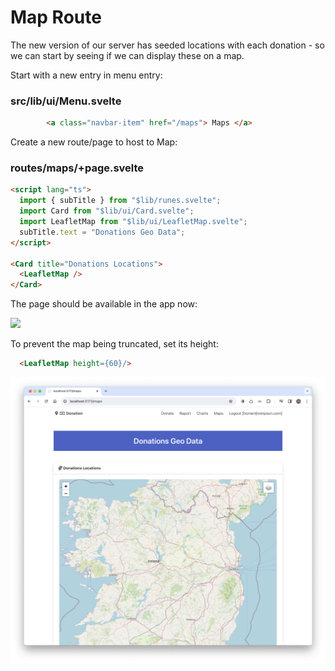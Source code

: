 # Map Route

The new version of our server has seeded locations with each donation - so we can start by seeing if we can display these on a map.

Start with a new entry in menu entry:

### src/lib/ui/Menu.svelte

~~~html
        <a class="navbar-item" href="/maps"> Maps </a>
~~~

Create a new route/page to host to Map:

### routes/maps/+page.svelte

~~~html
<script lang="ts">
  import { subTitle } from "$lib/runes.svelte";
  import Card from "$lib/ui/Card.svelte";
  import LeafletMap from "$lib/ui/LeafletMap.svelte";
  subTitle.text = "Donations Geo Data";
</script>

<Card title="Donations Locations">
  <LeafletMap />
</Card>
~~~


The page should be available in the app now:

![](img/20.png)

To prevent the map being truncated, set its height:

~~~html
  <LeafletMap height={60}/>
~~~

![](img/22.png)
